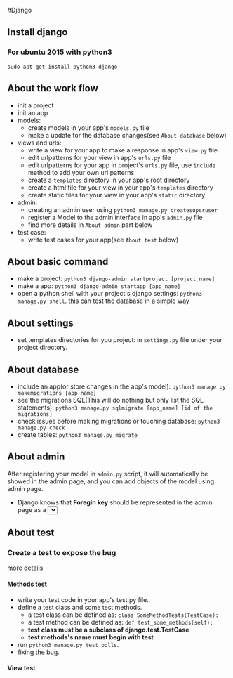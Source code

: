 #Django


## Install django
### For ubuntu 2015 with python3
`sudo apt-get install python3-django`

## About the work flow
* init a project
* init an app
* models:
	* create models in your app's `models.py` file
	* make a update for the database changes(see `About database` below)
* views and urls:
	* write a view for your app to make a response in app's `view.py` file
	* edit urlpatterns for your view in app's  `urls.py` file
	* edit urlpatterns for your app in project's `urls.py` file, use `include` method to add your own url patterns
	* create a `templates` directory in your app's root directory
	* create a html file for your view in your app's `templates` directory
	* create static files for your view in your app's `static` directory
* admin:
	* creating an admin user using `python3 manage.py createsuperuser`
	* register a Model to the admin interface in app's `admin.py` file
	* find more details in `About admin` part below
* test case:
	* write test cases for your app(see `About test` below)



## About basic command
* make a project: `python3 django-admin startproject [project_name]`
* make a app: `python3 django-admin startapp [app_name]`
* open a python shell with your project's django settings: `python3 manage.py shell`. this can test the database in a simple way

## About settings
* set templates directories for you project: in `settings.py` file under your project directory.

## About database
* include an app(or store changes in the app's model): `python3 manage.py makemigrations [app_name]`
* see the migrations SQL(This will do nothing but only list the SQL statements): `python3 manage.py sqlmigrate [app_name] [id of the migrations]`
* check issues before making migrations or touching database: `python3 manage.py check`
* create tables: `python3 manage.py migrate`

## About admin
After registering your model in `admin.py` script, it will automatically be showed in the admin page, and you can add objects of the model using admin page.

* Django knows that **Foregin key** should be represented in the admin page as a **<select>** box, and you can add a **Foregin key** object using the link next to the **Foregin key** Field.

## About test
### Create a test to expose the bug
[more details](https://docs.djangoproject.com/en/1.10/intro/tutorial05/)

#### Methods test
* write your test code in your app's test.py file.
* define a test class and some test methods.
	* a test class can be defined as: `class SomeMethodTests(TestCase):`
	* a test method can be defined as: `def test_some_methods(self):`
	* **test class must be a subclass of django.test.TestCase**
	* **test methods's name must begin with test**
* run `python3 manage.py test polls`.
* fixing the bug.

#### View test
